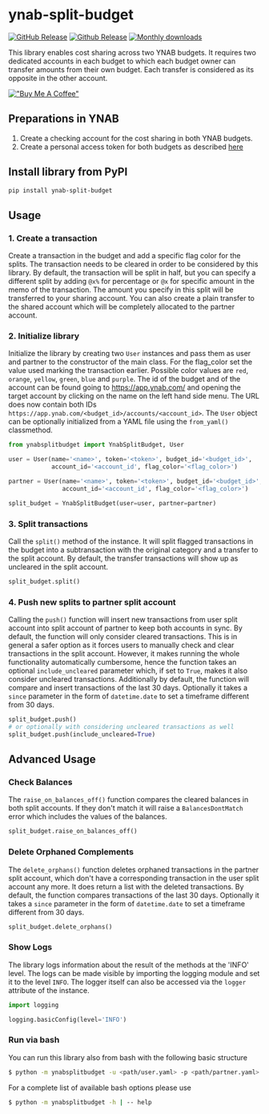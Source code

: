 # ynab-split-budget

[![GitHub Release](https://img.shields.io/github/release/dnbasta/ynab-split-budget?style=flat)]() 
[![Github Release](https://img.shields.io/maintenance/yes/2100)]()
[![Monthly downloads](https://img.shields.io/pypi/dm/ynab-split-budget)]()

This library enables cost sharing across two YNAB budgets. It requires two dedicated accounts in each budget to which
each budget owner can transfer amounts from their own budget. Each transfer is considered as its opposite in the other 
account.

[!["Buy Me A Coffee"](https://www.buymeacoffee.com/assets/img/custom_images/orange_img.png)](https://www.buymeacoffee.com/dnbasta)

## Preparations in YNAB
1. Create a checking account for the cost sharing in both YNAB budgets.
2. Create a personal access token for both budgets as described [here](https://api.ynab.com/)

## Install library from PyPI

```bash
pip install ynab-split-budget
```
## Usage
### 1. Create a transaction
Create a transaction in the budget and add a specific flag color for the splits. The 
transaction needs to be cleared in order to be considered by this library. By default, the transaction will be split 
in half, but you can specify a different split by adding `@x%` for percentage or `@x` for specific amount in the memo 
of the transaction. The amount you specify in this split will be transferred to your sharing account. You can also 
create a plain transfer to the shared account which will be completely allocated to the partner account.

### 2. Initialize library
Initialize the library by creating two `User` instances and pass them as user and partner to the constructor of the 
main class. For the flag_color set the value used marking the transaction earlier. Possible color values are `red`, 
`orange`, `yellow`, `green`, `blue` and `purple`. The id of the budget and of the account can be found going to 
https://app.ynab.com/ and opening the target account by clicking on the name on the left hand side menu. The URL does 
now contain both IDs `https://app.ynab.com/<budget_id>/accounts/<account_id>`. 
The `User` object can be optionally initialized from a YAML file using the `from_yaml()` classmethod.
```py
from ynabsplitbudget import YnabSplitBudget, User

user = User(name='<name>', token='<token>', budget_id='<budget_id>', 
            account_id='<account_id', flag_color='<flag_color>')

partner = User(name='<name>', token='<token>', budget_id='<budget_id>', 
               account_id='<account_id', flag_color='<flag_color>')

split_budget = YnabSplitBudget(user=user, partner=partner)
```
### 3. Split transactions
Call the `split()` method of the instance. It will split flagged transactions in the budget into a subtransaction with
the original category and a transfer to the split account. By default, the transfer transactions will show up as 
uncleared in the split account.
```py
split_budget.split()
```

### 4. Push new splits to partner split account
Calling the `push()` function will insert new transactions from user split account into split account of partner to keep
both accounts in sync. By default, the function will only consider cleared transactions. This is in general a safer 
option as it forces users to manually check and clear transactions in the split account. However, it makes running the 
whole functionality automatically cumbersome, hence the function takes an optional `include_uncleared` parameter which, 
if set to `True`, makes it also consider uncleared transactions. 
Additionally by default, the function will compare and insert transactions of the last 30 days. Optionally it 
takes a `since` parameter in the form of `datetime.date` to set a timeframe different from 30 days. 

```py
split_budget.push()
# or optionally with considering uncleared transactions as well
split_budget.push(include_uncleared=True)
```
## Advanced Usage
### Check Balances
The `raise_on_balances_off()` function compares the cleared balances in both split accounts. If they don't match it 
will raise a `BalancesDontMatch` error which includes the values of the balances.
```py
split_budget.raise_on_balances_off()
```
### Delete Orphaned Complements
The `delete_orphans()` function deletes orphaned transactions in the partner split account, which don't have a 
corresponding transaction in the user split account any more. It does return a list with the deleted transactions. 
By default, the function compares transactions of the last 30 days. Optionally it takes a `since` parameter in the 
form of `datetime.date` to set a timeframe different from 30 days.
```py
split_budget.delete_orphans()
```

### Show Logs
The library logs information about the result of the methods at the 'INFO' level. The logs can be made visible by 
importing the logging module and set it to the level `INFO`. The logger itself can also be accessed via the `logger` 
attribute of the instance.
```py
import logging

logging.basicConfig(level='INFO')
```
### Run via bash
You can run this library also from bash with the following basic structure
```bash
$ python -m ynabsplitbudget -u <path/user.yaml> -p <path/partner.yaml> --split
```
For a complete list of available bash options please use
```bash
$ python -m ynabsplitbudget -h | -- help
```
